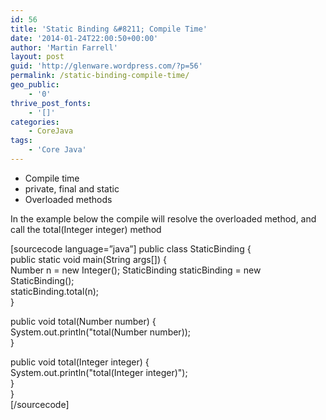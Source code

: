```yaml
---
id: 56
title: 'Static Binding &#8211; Compile Time'
date: '2014-01-24T22:00:50+00:00'
author: 'Martin Farrell'
layout: post
guid: 'http://glenware.wordpress.com/?p=56'
permalink: /static-binding-compile-time/
geo_public:
    - '0'
thrive_post_fonts:
    - '[]'
categories:
    - CoreJava
tags:
    - 'Core Java'
---
```


- Compile time
- private, final and static
- Overloaded methods

In the example below the compile will resolve the overloaded method, and call the total(Integer integer) method

\[sourcecode language=”java”\] public class StaticBinding {  
 public static void main(String args\[\]) {  
 Number n = new Integer();  StaticBinding staticBinding = new StaticBinding();  
 staticBinding.total(n);  
 }

 public void total(Number number) {  
 System.out.println("total(Number number));  
 }

 public void total(Integer integer) {  
 System.out.println("total(Integer integer)");  
 }  
}  
\[/sourcecode\]